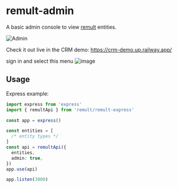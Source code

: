 # remult-admin

A basic admin console to view [remult](https://remult.dev) entities.

![Admin](https://github.com/remult/remult/assets/16635859/067558d3-7587-4c24-ae84-38bbfe9390af)

Check it out live in the CRM demo:
https://crm-demo.up.railway.app/

sign in and select this menu
![image](https://github.com/remult/remult/assets/16635859/b6f1a409-1839-4fa1-b7d1-37aad4be7eee)

## Usage

Express example:

```ts
import express from 'express'
import { remultApi } from 'remult/remult-express'

const app = express()

const entities = [
  /* entity types */
]
const api = remultApi({
  entities,
  admin: true,
})
app.use(api)

app.listen(3000)
```
